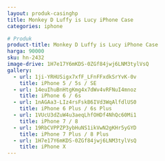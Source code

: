 ```yaml
---
layout: produk-casinghp
title: Monkey D Luffy is Lucy iPhone Case
categories: iphone

# Produk
product-title: Monkey D Luffy is Lucy iPhone Case
harga: 90000
sku: hn-2432
image-drive: 1H7e17Y6mKDS-0ZGf84jwj6LNM3tylVsQ
gallery:
  - url: 1ji-YRHUSigx7xfF_LFnFFxdkSrYvK-0v
    title: iPhone 5 / 5s / SE
  - url: 14euIhuBnHtgKmg4x7dWv4vRFNuI4mnoz
    title: iPhone 6 / 6s
  - url: 1nAGAa3-LIz4rsFskB6IVd3WqAlfdlUS0
    title: iPhone 6 Plus / 6s Plus
  - url: 1VUcU3dZuW4u3aeqLhfOHDf4NhQc60Mi1
    title: iPhone 7 / 8
  - url: 19RbCVPPZP3ybHuNS1ikVwN2gKHr5yGYD
    title: iPhone 7 Plus / 8 Plus
  - url: 1H7e17Y6mKDS-0ZGf84jwj6LNM3tylVsQ
    title: iPhone X
---
```

